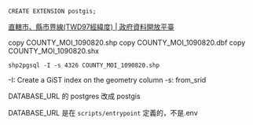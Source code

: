 


```
CREATE EXTENSION postgis;
```

[直轄市、縣市界線(TWD97經緯度) | 政府資料開放平臺](https://data.gov.tw/dataset/7442)


copy COUNTY_MOI_1090820.shp copy COUNTY_MOI_1090820.dbf copy COUNTY_MOI_1090820.shx

```
shp2pgsql -I -s 4326 COUNTY_MOI_1090820.shp
```

-I: Create a GiST index on the geometry column
-s: from_srid

DATABASE_URL 的 postgres 改成 postgis

DATABASE_URL 是在 `scripts/entrypoint` 定義的，不是.env
